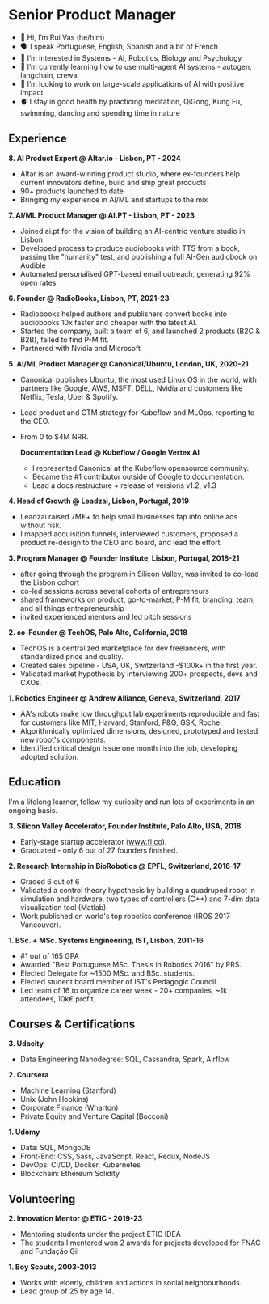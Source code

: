 
# Senior Product Manager

- 👋 Hi, I’m Rui Vas (he/him)
- 🗣️ I speak Portuguese, English, Spanish and a bit of French
- 👀 I’m interested in Systems - AI, Robotics, Biology and Psychology
- 🌱 I’m currently learning how to use multi-agent AI systems - autogen, langchain, crewai
- 🚀 I’m looking to work on large-scale applications of AI with positive impact
- 🫀 I stay in good health by practicing meditation, QiGong, Kung Fu, swimming, dancing and spending time in nature

## Experience

**8. AI Product Expert @ Altar.io - Lisbon, PT - 2024**
- Altar is an award-winning product studio, where ex-founders help current innovators define, build and ship great products
- 90+ products launched to date
- Bringing my experience in AI/ML and startups to the mix

**7. AI/ML Product Manager @ AI.PT - Lisbon, PT - 2023**
- Joined ai.pt for the vision of building an AI-centric venture studio in Lisbon
- Developed process to produce audiobooks with TTS from a book, passing the "humanity" test, and publishing a full AI-Gen audiobook on Audible
- Automated personalised GPT-based email outreach, generating 92% open rates

**6. Founder @ RadioBooks, Lisbon, PT, 2021-23**
- Radiobooks helped authors and publishers convert books into audiobooks 10x faster and cheaper with the latest AI.
- Started the company, built a team of 6, and launched 2 products (B2C & B2B), failed to find P-M fit.
- Partnered with Nvidia and Microsoft

**5. AI/ML Product Manager @ Canonical/Ubuntu, London, UK, 2020-21**
- Canonical publishes Ubuntu, the most used Linux
OS in the world, with partners like Google, AWS, MSFT,
DELL, Nvidia and customers like Netflix, Tesla, Uber &
Spotify.
- Lead product and GTM strategy for Kubeflow and
MLOps, reporting to the CEO.
- From 0 to $4M NRR.

	**Documentation Lead @ Kubeflow / Google Vertex AI**

  - I represented Canonical at the Kubeflow opensource community.
  - Became the #1 contributor outside of Google to documentation.
  - Lead a docs restructure + release of versions v1.2, v1.3

**4. Head of Growth @ Leadzai, Lisbon, Portugal, 2019**
- Leadzai raised 7M€+ to help small businesses tap into online ads without risk. 
- I mapped acquisition funnels, interviewed customers, proposed a product re-design to the CEO and board, and lead the effort.

**3. Program Manager @ Founder Institute, Lisbon, Portugal, 2018-21**
- after going through the program in Silicon Valley,
was invited to co-lead the Lisbon cohort
- co-led sessions across several cohorts of
entrepreneurs
- shared frameworks on product, go-to-market, P-M
fit, branding, team, and all things entrepreneurship
- invited experienced mentors and led pitch sessions

**2. co-Founder @ TechOS, Palo Alto, California, 2018**
- TechOS is a centralized marketplace for dev
freelancers, with standardized price and quality.
- Created sales pipeline - USA, UK, Switzerland -$100k+
in the first year.
- Validated market hypothesis by interviewing 200+
prospects, devs and CXOs.

**1. Robotics Engineer @ Andrew Alliance, Geneva, Switzerland, 2017**
- AA's robots make low throughput lab experiments
reproducible and fast for customers like MIT, Harvard,
Stanford, P&G, GSK, Roche.
- Algorithmically optimized dimensions, designed,
prototyped and tested new robot's components.
- Identified critical design issue one month into the
job, developing adopted solution.


## Education
I'm a lifelong learner, follow my curiosity 
and run lots of experiments in an ongoing basis.

**3. Silicon Valley Accelerator, Founder Institute, Palo Alto, USA, 2018**
- Early-stage startup accelerator (www.fi.co).
- Graduated - only 6 out of 27 founders finished.

**2. Research Internship in BioRobotics @ EPFL, Switzerland, 2016-17**
- Graded 6 out of 6
- Validated a control theory hypothesis by building a
quadruped robot in simulation and hardware, two
types of controllers (C++) and 7-dim data
visualization tool (Matlab).
- Work published on world's top robotics conference
(IROS 2017 Vancouver).

**1. BSc. + MSc. Systems Engineering, IST, Lisbon, 2011-16**
- #1 out of 165 GPA 
- Awarded "Best Portuguese MSc. Thesis in Robotics
2016" by PRS.
- Elected Delegate for ~1500 MSc. and BSc. students.
- Elected student board member of IST's Pedagogic
Council.
- Led team of 16 to organize career week - 20+
companies, ~1k attendees, 10k€ profit.


## Courses & Certifications
**3. Udacity**
- Data Engineering Nanodegree: SQL, Cassandra, Spark, Airflow

**2. Coursera**
- Machine Learning (Stanford)
- Unix (John Hopkins)
- Corporate Finance (Wharton)
- Private Equity and Venture Capital (Bocconi)

**1. Udemy**
- Data: SQL, MongoDB
- Front-End: CSS, Sass, JavaScript, React, Redux, NodeJS 
- DevOps: CI/CD, Docker, Kubernetes
- Blockchain: Ethereum Solidity

## Volunteering

**2. Innovation Mentor @ ETIC - 2019-23**
- Mentoring students under the project ETIC IDEA
- The students I mentored won 2 awards for projects developed for FNAC and Fundação Gil

**1. Boy Scouts, 2003-2013**
- Works with elderly, children and actions in social
neighbourhoods.
- Lead group of 25 by age 14.
